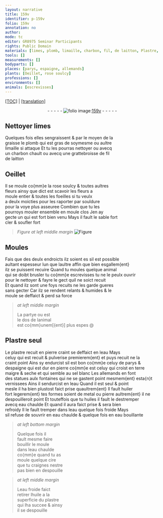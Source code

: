 ```yaml
---
layout: narrative
title: 159v
identifier: p-159v
folio: 159v
annotation: no
author:
mode: tc
editor: GR8975 Seminar Participants
rights: Public Domain
materials: [limes, plomb, limaille, charbon, fil, de laitton, Plastre, plastre, pierre, eau, terre, sel, huiler, metal, huiles, cire, huile]
tools: []
measurements: []
bodyparts: []
places: [parys, espaigne, allemands]
plants: [Oeillet, rose soulcy]
professions: []
environments: []
animals: [escrevisses]
---
```


<p><a href="{{ site.baseurl }}/diplomatic/">[TOC]</a> | <a href="{{ site.baseurl }}/_texts/p-159v_tl.md/">[translation]</a></p><div class="folio" align="center">- - - - - <a href="http://gallica.bnf.fr/ark:/12148/btv1b10500001g/f324.item.r=" target="_blank"><img src="https://cu-mkp.github.io/2017-workshop-edition/assets/photo-icon.png" alt="folio image: " style="display:inline-block; margin-bottom:-3px;"/>159v</a> - - - - - </div>  
  

## Nettoyer <span class="m">limes</span>

 
Quelques fois elles sengraissent & par le moyen de la<br/> graisse le <span class="m">plomb</span> qui est gras de soymesme ou aultre<br/> <span class="m">limaille</span> si attaque Et tu les pourras nettoyer ou avecq<br/> un <span class="m">charbon</span> chault ou avecq une grattebroisse de <span class="m">fil</span><br/> <span class="m">de laitton</span>
 
 
  

## <span class="pa">Oeillet</span>

 
Il se moule co{mm}e la <span class="pa">rose soulcy</span> & toutes aultres<br/> fleurs ainsy que dict est scavoir les fleurs a<br/> moule entier & toutes les foeilles si tu veulx<br/> a deulx moicties pour les raporter par souldure<br/> pour la voye plus asseuree Combien que tu les<br/> pourroys mouler ensemble en moule clos Jen ay<br/> gecte un qui est fort bien venu Mays il fault le sable fort<br/> cler & soufler fort
 
> *Figure*
> *at left middle margin*
> <a href="https://drive.google.com/open?id=0B9-oNrvWdlO5LXNkdWdBLXZ1RVk" target="_blank"><img src="https://cu-mkp.github.io/GR8975-edition/assets/photo-icon.png" alt="Figure" style="display:inline-block; margin-bottom:-3px;"/></a>
 
 
  

## Moules

 
Fais que des deulx endroicts ilz soient <span class="del">es</span> sil est possible<br/> aultant espes<span class="del">seur</span> lun que laultre affin que bien esgallem{ent}<br/> ilz se puissent recuire Quand tu moules quelque animal<br/> qui se doibt brusler <span class="del">tu</span> co{mm}e <span class="al">escrevisses</span> tu ne le peulx ouvrir<br/> pour le nettoyer & fayre le gect quil ne soict recuit<br/> Et quand ilz sont une foys recuits ne les garde gueres<br/> sans gecter Car ilz se rendent relants & humides & le<br/> moule se deffaict & perd sa force
 
> *at left middle margin*
> 
> 
>   La partye ou est<br/> le dos de lanimal<br/> est co{mm}unem[{ent}] plus espes
@ 
 
  

## <span class="m">Plastre</span> seul

 
 Le <span class="m">plastre</span> recuit en <span class="m">pierre</span> <span class="del">craint</span> se deffaict en l<span class="m">eau</span> Mays<br/> celuy qui est <span class="del">recuit &</span> pulverise premierem{ent} et puys recuit ne la<br/> craint point Ains sy endurcist sil est bon co{mm}e celuy de <span class="pl">parys</span> &<br/> d<span class="pl">espaigne</span> qui est dur en <span class="m">pierre</span> co{mm}e est celuy qui croist en <span class="m">terre</span><br/> maigre & seche et qui semble au <span class="m">sel</span> blanc Les <span class="pl">allemands</span> en font<br/> des statues aulx fontaines qui ne se gastent point mesmem{ent} esta{n}t<br/> vernissees Ains il sendurcist en l<span class="m">eau</span> Quand il est seul & point<br/> mesle il ha bien plustost faict prise quaultrem{ent} Il fault <span class="m">huiler</span><br/> fort legerem{ent} tes formes soient de <span class="m">metal</span> ou <span class="m">pierre</span> aultrem{ent} il ne<br/> despouilleroit point Et touteffois que tu <span class="m">huiles</span> il fault le destremper<br/> avecq <span class="m">eau</span> chaulde Et quand il aura faict prise & sera bien<br/> refroidy Il le fault tremper dans l<span class="m">eau</span> quelque fois froide Mays<br/> sil refuse de souvrir en <span class="m">eau</span> chaulde & quelque fois en <span class="m">eau</span> bouillante
 
> *at left bottom margin*
> 
> 
>   Quelque fois il<br/> fault mesme faire<br/> bouillir le moule<br/> dans l<span class="m">eau</span> chaulde<br/> co{mm}e quand tu as<br/> moule quelque <span class="m">cire</span><br/> que tu craignes nestre<br/> pas bien en despouille
 
> *at left middle margin*
> 
> 
>   L<span class="m">eau</span> froide faict<br/> retirer l<span class="m">huile</span> a la<br/> superficie du <span class="m">plastre</span><br/> qui lha succee & ainsy<br/> il se despouille
 
